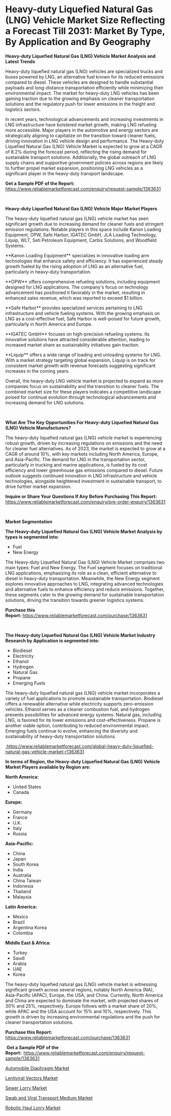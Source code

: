 <p><h1>Heavy-duty Liquefied Natural Gas (LNG) Vehicle Market Size Reflecting a Forecast Till 2031: Market By Type, By Application and By Geography</h1></p><p><strong>Heavy-duty Liquefied Natural Gas (LNG) Vehicle Market Analysis and Latest Trends</strong></p>
<p><p>Heavy-duty liquefied natural gas (LNG) vehicles are specialized trucks and buses powered by LNG, an alternative fuel known for its reduced emissions compared to diesel. These vehicles are designed to handle substantial payloads and long-distance transportation efficiently while minimizing their environmental impact. The market for heavy-duty LNG vehicles has been gaining traction due to the growing emphasis on cleaner transportation solutions and the regulatory push for lower emissions in the freight and logistics sectors.</p><p>In recent years, technological advancements and increasing investments in LNG infrastructure have bolstered market growth, making LNG refueling more accessible. Major players in the automotive and energy sectors are strategically aligning to capitalize on the transition toward cleaner fuels, driving innovation in LNG vehicle design and performance. The Heavy-duty Liquefied Natural Gas (LNG) Vehicle Market is expected to grow at a CAGR of 8.2% during the forecast period, reflecting the rising demand for sustainable transport solutions. Additionally, the global outreach of LNG supply chains and supportive government policies across regions are likely to further propel market expansion, positioning LNG vehicles as a significant player in the heavy-duty transport landscape.</p></p>
<p><strong>Get a Sample PDF of the Report:&nbsp;</strong> <a href="https://www.reliablemarketforecast.com/enquiry/request-sample/1363631?utm_campaign=1129&utm_medium=2&utm_source=Github&utm_content=ia&utm_term=04112024&utm_id=heavy-duty-liquefied-natural-gas-lng-vehicle">https://www.reliablemarketforecast.com/enquiry/request-sample/1363631</a></p>
<p>&nbsp;</p>
<p><strong>Heavy-duty Liquefied Natural Gas (LNG) Vehicle Major Market Players</strong></p>
<p><p>The heavy-duty liquefied natural gas (LNG) vehicle market has seen significant growth due to increasing demand for cleaner fuels and stringent emission regulations. Notable players in this space include Kanon Loading Equipment, OPW, Safe Harbor, IGATEC GmbH, JLA Loading Technology, Liquip, WLT, Seti Petroleum Equipment, Carbis Solutions, and Woodfield Systems.</p><p>**Kanon Loading Equipment** specializes in innovative loading arm technologies that enhance safety and efficiency. It has experienced steady growth fueled by the rising adoption of LNG as an alternative fuel, particularly in heavy-duty transportation.</p><p>**OPW** offers comprehensive refueling solutions, including equipment designed for LNG applications. The company's focus on technology advancement has positioned it favorably in the market, resulting in enhanced sales revenue, which was reported to exceed $1 billion.</p><p>**Safe Harbor** provides specialized services pertaining to LNG infrastructure and vehicle fueling systems. With the growing emphasis on LNG as a cost-effective fuel, Safe Harbor is well-poised for future growth, particularly in North America and Europe.</p><p>**IGATEC GmbH** focuses on high-precision refueling systems. Its innovative solutions have attracted considerable attention, leading to increased market share as sustainability initiatives gain traction.</p><p>**Liquip** offers a wide range of loading and unloading systems for LNG. With a market strategy targeting global expansion, Liquip is on track for consistent market growth with revenue forecasts suggesting significant increases in the coming years.</p><p>Overall, the heavy-duty LNG vehicle market is projected to expand as more companies focus on sustainability and the transition to cleaner fuels. The combined market size for these players indicates a competitive landscape poised for continual evolution through technological advancements and increasing demand for LNG solutions.</p></p>
<p>&nbsp;</p>
<p><strong>What Are The Key Opportunities For Heavy-duty Liquefied Natural Gas (LNG) Vehicle Manufacturers?</strong></p>
<p><p>The heavy-duty liquefied natural gas (LNG) vehicle market is experiencing robust growth, driven by increasing regulations on emissions and the need for cleaner fuel alternatives. As of 2023, the market is expected to grow at a CAGR of around 10%, with key markets including North America, Europe, and Asia-Pacific. The demand for LNG in the transportation sector, particularly in trucking and marine applications, is fueled by its cost efficiency and lower greenhouse gas emissions compared to diesel. Future outlook suggests continued innovation in LNG infrastructure and vehicle technologies, alongside heightened investment in sustainable transport, to drive further market expansion.</p></p>
<p><strong>Inquire or Share Your Questions If Any Before Purchasing This Report:</strong> <a href="https://www.reliablemarketforecast.com/enquiry/pre-order-enquiry/1363631?utm_campaign=1129&utm_medium=2&utm_source=Github&utm_content=ia&utm_term=04112024&utm_id=heavy-duty-liquefied-natural-gas-lng-vehicle">https://www.reliablemarketforecast.com/enquiry/pre-order-enquiry/1363631</a></p>
<p>&nbsp;</p>
<p><strong>Market Segmentation</strong></p>
<p><strong>The Heavy-duty Liquefied Natural Gas (LNG) Vehicle Market Analysis by types is segmented into:</strong></p>
<p><ul><li>Fuel</li><li>New Energy</li></ul></p>
<p><p>The Heavy-duty Liquefied Natural Gas (LNG) Vehicle Market comprises two main types: Fuel and New Energy. The Fuel segment focuses on traditional LNG applications, emphasizing its role as a clean, efficient alternative to diesel in heavy-duty transportation. Meanwhile, the New Energy segment explores innovative approaches to LNG, integrating advanced technologies and alternative fuels to enhance efficiency and reduce emissions. Together, these segments cater to the growing demand for sustainable transportation solutions, driving the transition towards greener logistics systems.</p></p>
<p><strong>Purchase this Report:&nbsp;</strong><a href="https://www.reliablemarketforecast.com/purchase/1363631?utm_campaign=1129&utm_medium=2&utm_source=Github&utm_content=ia&utm_term=04112024&utm_id=heavy-duty-liquefied-natural-gas-lng-vehicle">https://www.reliablemarketforecast.com/purchase/1363631</a></p>
<p>&nbsp;</p>
<p><strong>The Heavy-duty Liquefied Natural Gas (LNG) Vehicle Market Industry Research by Application is segmented into:</strong></p>
<p><ul><li>Biodiesel</li><li>Electricity</li><li>Ethanol</li><li>Hydrogen</li><li>Natural Gas</li><li>Propane</li><li>Emerging Fuels</li></ul></p>
<p><p>The heavy-duty liquefied natural gas (LNG) vehicle market incorporates a variety of fuel applications to promote sustainable transportation. Biodiesel offers a renewable alternative while electricity supports zero-emission vehicles. Ethanol serves as a cleaner combustion fuel, and hydrogen presents possibilities for advanced energy systems. Natural gas, including LNG, is favored for its lower emissions and cost-effectiveness. Propane is another viable option, contributing to reduced environmental impact. Emerging fuels continue to evolve, enhancing the diversity and sustainability of heavy-duty transportation solutions.</p></p>
<p><a href="https://www.reliablemarketforecast.com/global-heavy-duty-liquefied-natural-gas-vehicle-market-r1363631?utm_campaign=1129&utm_medium=2&utm_source=Github&utm_content=ia&utm_term=04112024&utm_id=heavy-duty-liquefied-natural-gas-lng-vehicle">&nbsp;https://www.reliablemarketforecast.com/global-heavy-duty-liquefied-natural-gas-vehicle-market-r1363631</a></p>
<p><strong>In terms of Region, the Heavy-duty Liquefied Natural Gas (LNG) Vehicle Market Players available by Region are:</strong></p>
<p>
    <p> <strong> North America: </strong>
        <ul>
            <li>United States</li>
            <li>Canada</li>
        </ul>
        </p> 
    <p> <strong> Europe: </strong>
        <ul>
            <li>Germany</li>
            <li>France</li>
            <li>U.K.</li>
            <li>Italy</li>
            <li>Russia</li>
        </ul>
        </p> 
    <p> <strong> Asia-Pacific: </strong>
        <ul>
            <li>China</li>
            <li>Japan</li>
            <li>South Korea</li>
            <li>India</li>
            <li>Australia</li>
            <li>China Taiwan</li>
            <li>Indonesia</li>
            <li>Thailand</li>
            <li>Malaysia</li>
        </ul>
        </p> 
    <p> <strong> Latin America: </strong>
        <ul>
            <li>Mexico</li>
            <li>Brazil</li>
            <li>Argentina Korea</li>
            <li>Colombia</li>
        </ul>
        </p> 
    <p> <strong> Middle East & Africa: </strong>
        <ul>
            <li>Turkey</li>
            <li>Saudi</li>
            <li>Arabia</li>
            <li>UAE</li>
            <li>Korea</li>
        </ul>
    </p>
    </p>
<p><p>The heavy-duty liquefied natural gas (LNG) vehicle market is witnessing significant growth across several regions, notably North America (NA), Asia-Pacific (APAC), Europe, the USA, and China. Currently, North America and China are expected to dominate the market, with projected shares of 30% and 25%, respectively. Europe follows with a market share of 20%, while APAC and the USA account for 15% and 10%, respectively. This growth is driven by increasing environmental regulations and the push for cleaner transportation solutions.</p></p>
<p><strong>Purchase this Report: </strong><a href="https://www.reliablemarketforecast.com/purchase/1363631?utm_campaign=1129&utm_medium=2&utm_source=Github&utm_content=ia&utm_term=04112024&utm_id=heavy-duty-liquefied-natural-gas-lng-vehicle">https://www.reliablemarketforecast.com/purchase/1363631</a></p>
<p>&nbsp;<strong>Get a Sample PDF of the Report:&nbsp;&nbsp;</strong><a href="https://www.reliablemarketforecast.com/enquiry/request-sample/1363631?utm_campaign=1129&utm_medium=2&utm_source=Github&utm_content=ia&utm_term=04112024&utm_id=heavy-duty-liquefied-natural-gas-lng-vehicle">https://www.reliablemarketforecast.com/enquiry/request-sample/1363631</a></p>
<p><strong></strong></p>
<p><p><a href="https://github.com/janeengrenong0/Market-Research-Report-List-1/blob/main/automobile-diaphragm-market.md?utm_campaign=1129&utm_medium=2&utm_source=Github&utm_content=ia&utm_term=04112024&utm_id=heavy-duty-liquefied-natural-gas-lng-vehicle">Automobile Diaphragm Market</a></p><p><a href="https://issuu.com/reportprime-2/docs/lentiviral-vectors-market-size-2030_29d89d91c1f196?utm_campaign=1129&utm_medium=2&utm_source=Github&utm_content=ia&utm_term=04112024&utm_id=heavy-duty-liquefied-natural-gas-lng-vehicle">Lentiviral Vectors Market</a></p><p><a href="https://github.com/loanv6asmitty/Market-Research-Report-List-1/blob/main/sewer-lorry-market.md?utm_campaign=1129&utm_medium=2&utm_source=Github&utm_content=ia&utm_term=04112024&utm_id=heavy-duty-liquefied-natural-gas-lng-vehicle">Sewer Lorry Market</a></p><p><a href="https://issuu.com/reportprime-2/docs/swab-and-viral-transport-medium-mar_426c19ac408883?utm_campaign=1129&utm_medium=2&utm_source=Github&utm_content=ia&utm_term=04112024&utm_id=heavy-duty-liquefied-natural-gas-lng-vehicle">Swab and Viral Transport Medium Market</a></p><p><a href="https://github.com/juliaficg7n3/Market-Research-Report-List-1/blob/main/robotic-haul-lorry-market.md?utm_campaign=1129&utm_medium=2&utm_source=Github&utm_content=ia&utm_term=04112024&utm_id=heavy-duty-liquefied-natural-gas-lng-vehicle">Robotic Haul Lorry Market</a></p></p>